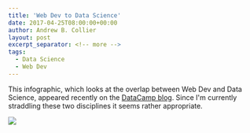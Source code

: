 ```yaml
---
title: 'Web Dev to Data Science'
date: 2017-04-25T08:00:00+00:00
author: Andrew B. Collier
layout: post
excerpt_separator: <!-- more -->
tags:
  - Data Science
  - Web Dev
---
```


This infographic, which looks at the overlap between Web Dev and Data Science, appeared recently on the [DataCamp blog](https://www.datacamp.com/community/blog/web-development-data-science). Since I'm currently straddling these two disciplines it seems rather appropriate.

<!-- more -->

<img src="{{ site.baseurl }}/static/img/2017/05/web-dev-to-data-science.png">